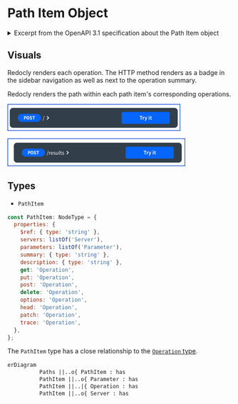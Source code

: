 # Path Item Object


<details>
<summary>
Excerpt from the OpenAPI 3.1 specification about the Path Item object
</summary>

## Path Item Object

Describes the operations available on a single path.
A Path Item MAY be empty, due to ACL constraints.
The path itself is still exposed to the documentation viewer but they will not know which operations and parameters are available.

### Fixed Fields

Field Name | Type | Description
---|:---:|---
`$ref` | `string` | Allows for a referenced definition of this path item. The referenced structure MUST be in the form of a [Path Item Object](./path-item.md).  In case a Path Item Object field appears both in the defined object and the referenced object, the behavior is undefined. See the rules for resolving [Relative References](./reference.md).
summary| `string` | An optional, string summary, intended to apply to all operations in this path.
description | `string` | An optional, string description, intended to apply to all operations in this path. [CommonMark syntax](https://spec.commonmark.org/) MAY be used for rich text representation.
get | [Operation Object](./operation.md) | A definition of a GET operation on this path.
put | [Operation Object](./operation.md) | A definition of a PUT operation on this path.
post | [Operation Object](./operation.md) | A definition of a POST operation on this path.
delete | [Operation Object](./operation.md) | A definition of a DELETE operation on this path.
options | [Operation Object](./operation.md) | A definition of a OPTIONS operation on this path.
head | [Operation Object](./operation.md) | A definition of a HEAD operation on this path.
patch | [Operation Object](./operation.md) | A definition of a PATCH operation on this path.
trace | [Operation Object](./operation.md) | A definition of a TRACE operation on this path.
servers | [[Server Object](./servers.md)] | An alternative `server` array to service all operations in this path.
parameters | [[Parameter Object](./parameters.md) \| [Reference Object](./reference.md)] | A list of parameters that are applicable for all the operations described under this path. These parameters can be overridden at the operation level, but cannot be removed there. The list MUST NOT include duplicated parameters. A unique parameter is defined by a combination of a [name](./parameter.md) and [location](./parameter.md). The list can use the [Reference Object](./reference.md) to link to parameters that are defined at the [OpenAPI Object's components/parameters](./parameters.md).


This object MAY be extended with [Specification Extensions](./specification-extensions.md).

### Path Item Object Example

```json
{
  "get": {
    "description": "Returns pets based on ID",
    "summary": "Find pets by ID",
    "operationId": "getPetsById",
    "responses": {
      "200": {
        "description": "pet response",
        "content": {
          "*/*": {
            "schema": {
              "type": "array",
              "items": {
                "$ref": "#/components/schemas/Pet"
              }
            }
          }
        }
      },
      "default": {
        "description": "error payload",
        "content": {
          "text/html": {
            "schema": {
              "$ref": "#/components/schemas/ErrorModel"
            }
          }
        }
      }
    }
  },
  "parameters": [
    {
      "name": "id",
      "in": "path",
      "description": "ID of pet to use",
      "required": true,
      "schema": {
        "type": "array",
        "items": {
          "type": "string"
        }
      },
      "style": "simple"
    }
  ]
}
```

```yaml
get:
  description: Returns pets based on ID
  summary: Find pets by ID
  operationId: getPetsById
  responses:
    '200':
      description: pet response
      content:
        '*/*' :
          schema:
            type: array
            items:
              $ref: '#/components/schemas/Pet'
    default:
      description: error payload
      content:
        'text/html':
          schema:
            $ref: '#/components/schemas/ErrorModel'
parameters:
- name: id
  in: path
  description: ID of pet to use
  required: true
  schema:
    type: array
    items:
      type: string
  style: simple
```

</details>


## Visuals

Redocly renders each operation.
The HTTP method renders as a badge in the sidebar navigation as well as next to the operation summary.

Redocly renders the path within each path item's corresponding operations.

![root path item](./images/paths-root-path.png)

![results path item](./images/paths-results.png)

## Types

- `PathItem`

```js
const PathItem: NodeType = {
  properties: {
    $ref: { type: 'string' },
    servers: listOf('Server'),
    parameters: listOf('Parameter'),
    summary: { type: 'string' },
    description: { type: 'string' },
    get: 'Operation',
    put: 'Operation',
    post: 'Operation',
    delete: 'Operation',
    options: 'Operation',
    head: 'Operation',
    patch: 'Operation',
    trace: 'Operation',
  },
};
```

The `PathItem` type has a close relationship to the [`Operation` type](./operation.md).

```mermaid
erDiagram
          Paths ||..o{ PathItem : has
          PathItem ||..o{ Parameter : has
          PathItem ||..|{ Operation : has
          PathItem ||..o{ Server : has
```
